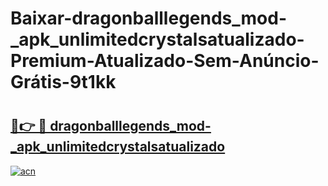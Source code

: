 # Baixar-dragonballlegends_mod-_apk_unlimitedcrystalsatualizado-Premium-Atualizado-Sem-Anúncio-Grátis-9t1kk

# <h2><a href="https://tm36uv.esa.edu.pl?src=dragonballlegends_mod-_apk_unlimitedcrystalsatualizado&ref=9t1kk">🔗👉 🔴 dragonballlegends_mod-_apk_unlimitedcrystalsatualizado</a></h2>

[![acn](https://github.com/user-attachments/assets/0f9c940e-d8b0-45ae-aac7-cd30a18b3e1c)](https://tm36uv.esa.edu.pl?src=dragonballlegends_mod-_apk_unlimitedcrystalsatualizado&ref=9t1kk)

